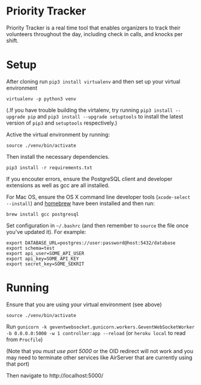 # Priority Tracker

Priority Tracker is a real time tool that enables organizers to track their volunteers throughout the day, including check in calls, and knocks per shift.

Setup
====
After cloning run `pip3 install virtualenv` and then set up your virtual environment

    virtualenv -p python3 venv

(.If you have trouble building the virtalenv, try running `pip3 install --upgrade pip`
and `pip3 install --upgrade setuptools` to install the latest version of `pip3` and
`setuptools` respectively.)

Active the virtual environment by running:

    source ./venv/bin/activate

Then install the necessary dependencies.

    pip3 install -r requirements.txt
    
If you encouter errors, ensure the PostgreSQL client and developer extensions as
well as gcc are all installed.

For Mac OS, ensure the OS X command line developer tools (`xcode-select --install`) and [homebrew](http://brew.sh/) have been installed and then run:

    brew install gcc postgresql
    
Set configuration in `~/.bashrc` (and then remember to `source` the file once you've updated it). For example:

    export DATABASE_URL=postgres://user:password@host:5432/database
    export schema=test
    export api_user=SOME_API_USER
    export api_key=SOME_API_KEY
    export secret_key=SOME_SEKRIT

Running
====
Ensure that you are using your virtual environment (see above)

    source ./venv/bin/activate
    
Run `gunicorn -k geventwebsocket.gunicorn.workers.GeventWebSocketWorker -b 0.0.0.0:5000 -w 1 controller:app --reload` (or `heroku local` to read from `Procfile`)

(Note that you *must use port 5000* or the OID redirect will not work and you may need to terminate other services like AirServer that are currently using that port)
    
Then navigate to http://localhost:5000/